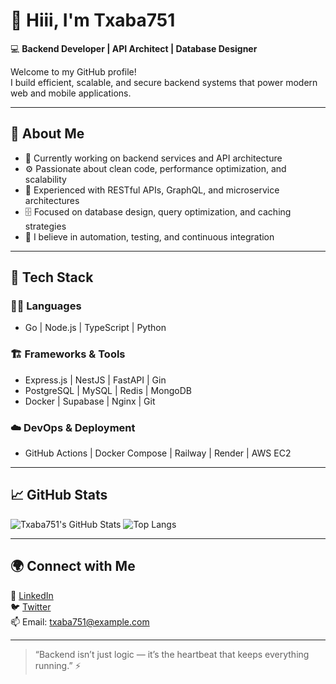 # 👋 Hiii, I'm Txaba751

💻 **Backend Developer | API Architect | Database Designer**

Welcome to my GitHub profile!  
I build efficient, scalable, and secure backend systems that power modern web and mobile applications.

---

## 🧠 About Me

- 🔭 Currently working on backend services and API architecture  
- ⚙️ Passionate about clean code, performance optimization, and scalability  
- 🧩 Experienced with RESTful APIs, GraphQL, and microservice architectures  
- 🗄️ Focused on database design, query optimization, and caching strategies  
- 🚀 I believe in automation, testing, and continuous integration

---

## 🧰 Tech Stack

### 🧑‍💻 Languages
- Go | Node.js | TypeScript | Python  

### 🏗️ Frameworks & Tools
- Express.js | NestJS | FastAPI | Gin  
- PostgreSQL | MySQL | Redis | MongoDB  
- Docker | Supabase | Nginx | Git  

### ☁️ DevOps & Deployment
- GitHub Actions | Docker Compose | Railway | Render | AWS EC2  

---

## 📈 GitHub Stats

![Txaba751's GitHub Stats](https://github-readme-stats.vercel.app/api?username=Txaba751&show_icons=true&theme=tokyonight)
![Top Langs](https://github-readme-stats.vercel.app/api/top-langs/?username=Txaba751&layout=compact&theme=tokyonight)

---

## 🌍 Connect with Me

💼 [LinkedIn](https://linkedin.com/in/txaba751)  
🐦 [Twitter](https://twitter.com/txaba751)  
📫 Email: txaba751@example.com  

---

> “Backend isn’t just logic — it’s the heartbeat that keeps everything running.” ⚡
